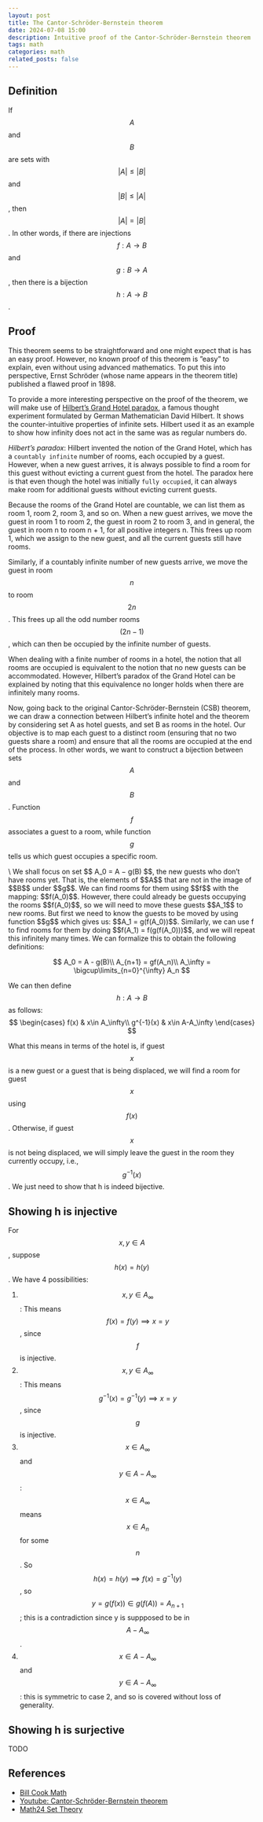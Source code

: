 ```yaml
---
layout: post
title: The Cantor-Schröder-Bernstein theorem
date: 2024-07-08 15:00
description: Intuitive proof of the Cantor-Schröder-Bernstein theorem
tags: math
categories: math
related_posts: false
---
```


## Definition
If $$ A $$ and $$ B $$ are sets with $$ |A| \leq |B| $$ and $$ |B| \leq |A| $$, then $$ |A|=|B| $$. In other words, if there are injections $$ f:A \longrightarrow B $$ and $$ g:B \longrightarrow A $$, then there is a bijection $$ h:A \longrightarrow B $$.


## Proof
This theorem seems to be straightforward and one might expect that is has an easy proof. However, no known proof of this theorem is ”easy” to explain, even without using advanced mathematics. To put this into perspective, Ernst Schröder (whose name appears in the theorem title) published a flawed proof in 1898.

To provide a more interesting perspective on the proof of the theorem, we will make use of [Hilbert’s Grand Hotel paradox](https://en.wikipedia.org/wiki/Hilbert%27s_paradox_of_the_Grand_Hotel#:~:text=4%20References-,The%20paradox,each%20expecting%20their%20own%20room.), a famous thought experiment formulated by German Mathematician David Hilbert. It shows the counter-intuitive properties of infinite sets. Hilbert used it as an example to show how infinity does not act in the same was as regular numbers do.

*Hilbert’s paradox*: Hilbert invented the notion of the Grand Hotel, which has a `countably infinite` number of rooms, each occupied by a guest. However, when a new guest arrives, it is always possible to find a room for this guest without evicting a current guest from the hotel. The paradox here is that even though the hotel was initially `fully occupied`, it can always make room for additional guests without evicting current guests.

Because the rooms of the Grand Hotel are countable, we can list them as room 1, room 2, room 3, and so on. When a new guest arrives, we move the guest in room 1 to room 2, the guest in room 2 to room 3, and in general, the guest in room n to room n + 1, for all positive integers n. This frees up room 1, which we assign to the new guest, and all the current guests still have rooms.

Similarly, if a countably infinite number of new guests arrive, we move the guest in room $$n$$ to room $$2n$$. This frees up all the odd number rooms $$(2n − 1)$$, which can then be occupied by the infinite number of guests.

When dealing with a finite number of rooms in a hotel, the notion that all rooms are occupied is equivalent to the notion that no new guests can be accommodated. However, Hilbert’s paradox of the Grand Hotel can be explained by noting that this equivalence no longer holds when there are infinitely many rooms.

Now, going back to the original Cantor-Schröder-Bernstein (CSB) theorem, we can draw a connection between Hilbert’s infinite hotel and the theorem by considering set A as hotel guests, and set B as rooms in the hotel. Our objective is to map each guest to a distinct room (ensuring that no two guests share a room) and ensure that all the rooms are occupied at the end of the process. In other words, we want to construct a bijection between sets $$A$$ and $$B$$. Function $$f$$ associates a guest to a room, while function $$g$$ tells us which guest occupies a specific room.

<div class="row">
    <div class="col-sm mt-3 mt-md-0">
        <img class="img-fluid rounded z-depth-1" src="{{ '/assets/img/hilbert-hotel.png' | relative_url }}" alt="" title=""/>
    </div>
</div>
\
We shall focus on set $$ A_0 = A − g(B) $$, the new guests who don’t have rooms yet. That is, the elements of $$A$$ that are not in the image of $$B$$ under $$g$$. We can find rooms for them using $$f$$ with the mapping: $$f(A_0)$$. However, there could already be guests occupying the rooms $$f(A_0)$$, so we will need to move these guests $$A_1$$ to new rooms. But first we need to know the guests to be moved by using function $$g$$ which gives us: $$A_1 = g(f(A_0))$$. Similarly, we can use f to find rooms for them by doing $$f(A_1) = f(g(f(A_0)))$$, and we will repeat this infinitely many times. We can formalize this to obtain the following definitions:

$$
A_0 = A - g(B)\\
A_{n+1} = gf(A_n)\\
A_\infty = \bigcup\limits_{n=0}^{\infty} A_n
$$

We can then define $$ h:A \longrightarrow B $$ as follows:
$$
\begin{cases} 
      f(x) & x\in A_\infty\\      
      g^{-1}(x) & x\in A-A_\infty 
   \end{cases}
$$

What this means in terms of the hotel is, if guest $$x$$ is a new guest or a guest that is being displaced, we will find a room for guest $$x$$ using $$f(x)$$. Otherwise, if guest $$x$$ is not being displaced, we will simply leave the guest in the room they currently occupy, i.e., $$g^{-1}(x)$$.
We just need to show that h is indeed bijective.

## Showing h is injective
For $$x, y \in A$$, suppose $$h(x) = h(y)$$. We have 4 possibilities:
1. $$x, y \in A_\infty$$ : This means $$f(x) = f(y) \implies x = y$$, since $$f$$ is injective.
2. $$x, y \in A_\infty$$: This means $$g^{-1}(x) = g^{-1}(y) \implies x = y$$, since $$g$$ is injective.
3. $$x \in A_\infty$$ and $$y \in A - A_\infty$$: $$x \in A_\infty$$ means $$x \in A_n$$ for some $$n$$. So $$h(x) = h(y) \implies f(x) = g^{-1}(y)$$, so $$ y = g(f(x)) \in g(f(A)) = A_{n+1}$$; this is a contradiction since y is suppposed to be in $$A - A_\infty$$.
4. $$ x \in A - A_\infty$$ and $$ y \in A - A_\infty$$: this is symmetric to case 2, and so is covered without loss of generality.

## Showing h is surjective
TODO



## References
- [Bill Cook Math](https://billcookmath.com/courses/math2510-spring2010/Schroder-Bernstein.pdf)
- [Youtube: Cantor-Schröder-Bernstein theorem](https://www.youtube.com/watch?v=IkoKttTDuxE&feature=youtu.be)
- [Math24 Set Theory](https://math24.net/cantor-schroder-bernstein-theorem.html)